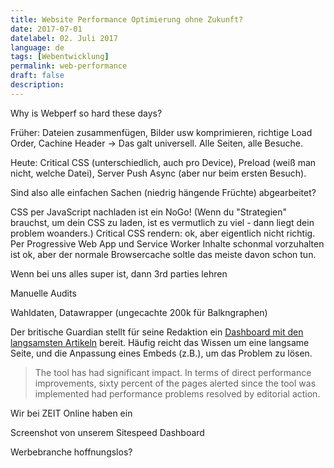 ```yaml
---
title: Website Performance Optimierung ohne Zukunft?
date: 2017-07-01
datelabel: 02. Juli 2017
language: de
tags: [Webentwicklung]
permalink: web-performance
draft: false
description:
---
```


Why is Webperf so hard these days?

Früher: Dateien zusammenfügen, Bilder usw komprimieren, richtige Load Order, Cachine Header -> Das galt universell. Alle Seiten, alle Besuche.

Heute: Critical CSS (unterschiedlich, auch pro Device), Preload (weiß man nicht, welche Datei), Server Push Async (aber nur beim ersten Besuch).

Sind also alle einfachen Sachen (niedrig hängende Früchte) abgearbeitet?


CSS per JavaScript nachladen ist ein NoGo! (Wenn du "Strategien" brauchst, um dein CSS zu laden, ist es vermutlich zu viel - dann liegt dein problem woanders.)
Critical CSS rendern: ok, aber eigentlich nicht richtig.
Per Progressive Web App und Service Worker Inhalte schonmal vorzuhalten ist ok, aber der normale Browsercache soltle das meiste davon schon tun.



Wenn bei uns alles super ist, dann 3rd parties lehren

Manuelle Audits

Wahldaten, Datawrapper (ungecachte 200k für Balkngraphen)

Der britische Guardian stellt für seine Redaktion ein [Dashboard mit den langsamsten Artikeln](https://www.theguardian.com/info/developer-blog/2017/mar/06/empowering-our-editorial-teams-to-impact-page-performance) bereit. Häufig reicht das Wissen um eine langsame Seite, und die Anpassung eines Embeds (z.B.), um das Problem zu lösen.

> The tool has had significant impact. In terms of direct performance improvements, sixty percent of the pages alerted since the tool was implemented had performance problems resolved by editorial action.

Wir bei ZEIT Online haben ein

Screenshot von unserem Sitespeed Dashboard

Werbebranche hoffnungslos?
